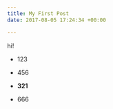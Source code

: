 ```yaml
---
title: My First Post
date: 2017-08-05 17:24:34 +00:00

---
```



hi!

* 123

* 456

* **321**
* 666
